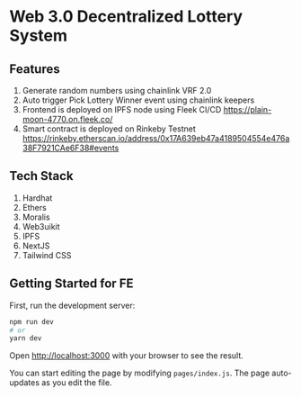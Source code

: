 # Web 3.0 Decentralized Lottery System

## Features

1. Generate random numbers using chainlink VRF 2.0
2. Auto trigger Pick Lottery Winner event using chainlink keepers
3. Frontend is deployed on IPFS node using Fleek CI/CD
   https://plain-moon-4770.on.fleek.co/
4. Smart contract is deployed on Rinkeby Testnet
   https://rinkeby.etherscan.io/address/0x17A639eb47a4189504554e476a38F7921CAe6F38#events

## Tech Stack

1. Hardhat
2. Ethers
3. Moralis
4. Web3uikit
5. IPFS
6. NextJS
7. Tailwind CSS

## Getting Started for FE

First, run the development server:

```bash
npm run dev
# or
yarn dev
```

Open [http://localhost:3000](http://localhost:3000) with your browser to see the result.

You can start editing the page by modifying `pages/index.js`. The page auto-updates as you edit the file.
